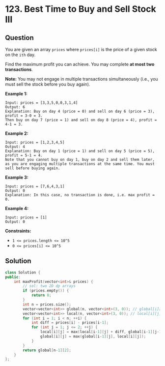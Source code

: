 # 123. Best Time to Buy and Sell Stock III

## Question

You are given an array `prices` where `prices[i]` is the price of a given stock on the `ith` day.

Find the maximum profit you can achieve. You may complete **at most two transactions**.

**Note:** You may not engage in multiple transactions simultaneously \(i.e., you must sell the stock before you buy again\).

**Example 1:**

```text
Input: prices = [3,3,5,0,0,3,1,4]
Output: 6
Explanation: Buy on day 4 (price = 0) and sell on day 6 (price = 3), profit = 3-0 = 3.
Then buy on day 7 (price = 1) and sell on day 8 (price = 4), profit = 4-1 = 3.
```

**Example 2:**

```text
Input: prices = [1,2,3,4,5]
Output: 4
Explanation: Buy on day 1 (price = 1) and sell on day 5 (price = 5), profit = 5-1 = 4.
Note that you cannot buy on day 1, buy on day 2 and sell them later, as you are engaging multiple transactions at the same time. You must sell before buying again.
```

**Example 3:**

```text
Input: prices = [7,6,4,3,1]
Output: 0
Explanation: In this case, no transaction is done, i.e. max profit = 0.
```

**Example 4:**

```text
Input: prices = [1]
Output: 0
```

**Constraints:**

* `1 <= prices.length <= 10^5`
* `0 <= prices[i] <= 10^5`

## Solution

```cpp
class Solution {
public:
    int maxProfit(vector<int>& prices) {
        // sol: two 2D dp arrays
        if (prices.empty()) {
            return 0;
        }
        int n = prices.size();
        vector<vector<int>> global(n, vector<int>(3, 0)); // global[i][j]: max profit to sell before or at i, with <= j transactions
        vector<vector<int>> local(n, vector<int>(3, 0)); // local[i][j]: max profit to sell at i, with <= j transactions
        for (int i = 1; i < n; ++i) {
            int diff = prices[i] - prices[i-1];
            for (int j = 1; j <= 2; ++j) {
                local[i][j] = max(local[i-1][j] + diff, global[i-1][j-1] + max(0, diff));
                global[i][j] = max(global[i-1][j], local[i][j]);
            }
        }
        return global[n-1][2];
    }
};
```

